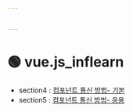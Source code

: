 ```yaml
---


---
```


<h1 id="🟢-vue.js_inflearn">🟢 vue.js_inflearn</h1>
<ul>
<li>section4 : <a href="https://github.com/gay0ung/TIL_note/blob/master/Vue.js_%EC%8B%9C%EC%9E%91%ED%95%98%EA%B8%B0/chapter4.md">컴포넌트 통신 방법- 기본</a></li>
<li>section5 : <a href="https://github.com/gay0ung/TIL_note/blob/master/Vue.js_%EC%8B%9C%EC%9E%91%ED%95%98%EA%B8%B0/chapter5.md">컴포넌트 통신 방법- 응용</a></li>
</ul>

